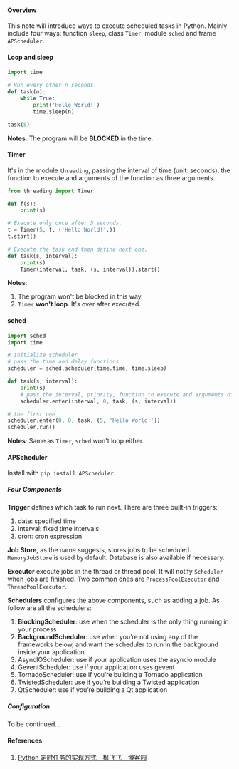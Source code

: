 #### Overview

This note will introduce ways to execute scheduled tasks in Python. Mainly include four ways: function `sleep`, class `Timer`, module `sched` and frame `APScheduler`.

#### Loop and sleep

```python
import time

# Run every other n seconds.
def task(n):         
    while True:
        print('Hello World!')
        time.sleep(n)

task(5)
```

**Notes**: The program will be **BLOCKED** in the time.

#### Timer

It's in the module `threading`, passing the interval of time (unit: seconds), the function to execute and arguments of the function as three arguments.

```python
from threading import Timer

def f(s):
    print(s)

# Execute only once after 5 seconds.
t = Timer(5, f, ('Hello World!',))
t.start()

# Execute the task and then define next one.
def task(s, interval):
    print(s)
    Timer(interval, task, (s, interval)).start()
```

**Notes**:

1. The program won't be blocked in this way.
2. `Timer` **won't loop**. It's over after executed.

#### sched

```python
import sched
import time

# initialize scheduler
# pass the time and delay functions
scheduler = sched.scheduler(time.time, time.sleep)

def task(s, interval):
    print(s)
    # pass the interval, priority, function to execute and arguments of the function
    scheduler.enter(interval, 0, task, (s, interval))

# the first one
scheduler.enter(0, 0, task, (5, 'Hello World!'))
scheduler.run()
```

**Notes**: Same as `Timer`, `sched` won't loop either.

#### APScheduler

Install with `pip install APScheduler`.

##### Four Components

**Trigger** defines which task to run next. There are three built-in triggers:

1. date: specified time
2. interval: fixed time intervals
3. cron: cron expression

**Job Store**, as the name suggests, stores jobs to be scheduled. `MemoryJobStore` is used by default. Database is also available if necessary.

**Executor** execute jobs in the thread or thread pool. It will notify `Scheduler` when jobs are finished. Two common ones are `ProcessPoolExecutor` and `ThreadPoolExecutor`.

**Schedulers** configures the above components, such as adding a job. As follow are all the schedulers: 

1. **BlockingScheduler**: use when the scheduler is the only thing running in your process
2. **BackgroundScheduler**: use when you’re not using any of the frameworks below, and want the scheduler to run in the background inside your application
3. AsyncIOScheduler: use if your application uses the asyncio module
4. GeventScheduler: use if your application uses gevent
5. TornadoScheduler: use if you’re building a Tornado application
6. TwistedScheduler: use if you’re building a Twisted application
7. QtScheduler: use if you’re building a Qt application

##### Configuration

To be continued...

#### References

1. [Python 定时任务的实现方式 - 枫飞飞 - 博客园](https://www.cnblogs.com/fengff/p/11011000.html)